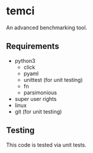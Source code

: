 temci
===============
An advanced benchmarking tool.


Requirements
---------------
- python3
    - click
    - pyaml
    - unittest (for unit testing)
    - fn
    - parsimonious
- super user rights
- linux
- git (for unit testing)

Testing
--------------
This code is tested via unit tests.